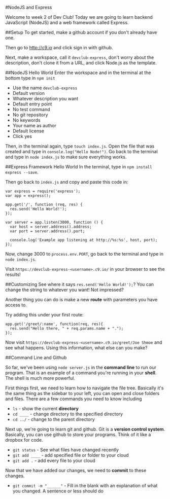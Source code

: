 #NodeJS and Express

Welcome to week 2 of Dev Club! Today we are going to learn backend JavaScript (NodeJS) and a web framework called Express. 


##Setup
To get started, make a github account if you don't already have one. 

Then go to http://c9.io and click sign in with github. 

Next, make a workspace, call it `devclub-express`, don't worry about the description, don't clone it from a URL, and click Node.js as the template. 

##NodeJS Hello World
Enter the workspace and in the terminal at the bottom type in `npm init`
 - Use the name `devclub-express`
 - Default version
 - Whatever description you want
 - Default entry point
 - No test command
 - No git repository
 - No keywords
 - Your name as author
 - Default license
 - Click yes

Then, in the terminal again, type `touch index.js`. Open the file that was created and type in `console.log("Hello Node!")`. Go back to the terminal and type in `node index.js` to make sure everything works. 

##Express Framework Hello World
In the terminal, type in `npm install express --save`. 

Then go back to `index.js` and copy and paste this code in:

    var express = require('express');
    var app = express();
    
    app.get('/', function (req, res) {
      res.send('Hello World!');
    });
    
    var server = app.listen(3000, function () {
      var host = server.address().address;
      var port = server.address().port;
    
      console.log('Example app listening at http://%s:%s', host, port);
    });
    
Now, change 3000 to `process.env.PORT`, go back to the terminal and type in `node index.js`.

Visit `https://devclub-express-<username>.c9.io/` in your browser to see the results!

##Customizing
See where it says `res.send('Hello World!');`? You can change the string to whatever you want! Not impressed?

Another thing you can do is make a new **route** with parameters you have access to. 

Try adding this under your first route:

    app.get('/greet/:name', function(req, res){
      res.send("Hello there, " + req.params.name + ".");
    });

Now visit `https://devclub-express-<username>.c9.io/greet/Joe Shmoe` and see what happens. Using this information, what else can you make?

##Command Line and Github

So far, we've been using `node server.js` in the **command line** to run our program. That is an example of a command you're running in your **shell**. The shell is much more powerful. 

First things first, we need to learn how to navigate the file tree. Basically it's the same thing as the sidebar to your left, you can open and close folders and files. There are a few commands you need to know including

  - `ls` - show the current **directory**
  - `cd ____` - change directory to the specified directory
  - `cd ../` - change to the parent directory

Next up, we're going to learn git and github. Git is a **version control system**. Basically, you can use github to store your programs. Think of it like a dropbox for code. 

  - `git status` - See what files have changed recently
  - `git add ____` - add specified file or folder to your cloud
  - `git add .` - add every file to your cloud

Now that we have added our changes, we need to **commit** to these changes. 

  - `git commit -m "______"` - Fill in the blank with an explanation of what you changed. A sentence or less should do